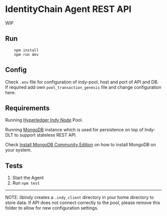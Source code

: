 
# IdentityChain Agent REST API

WIP

## Run ##

		npm install
		npm run dev

## Config ##

Check `.env` file for configuration of indy-pool, host and port of API and DB. If required add own `pool_transaction_genesis` file and change configuration here.

## Requirements ##

Running [Hyperledger Indy Node](https://github.com/hyperledger/indy-node) Pool.

Running [MongoDB](https://www.mongodb.com/) instance which is used for persistence on top of Indy-DLT to support stateless REST API.

Check [Install MongoDB Community Edition](https://docs.mongodb.com/manual/administration/install-community/) on how to install MongoDB on your system.

## Tests ##

1. Start the Agent
2. Run `npm test`

---

NOTE: libindy creates a `.indy_client` directory in your home directory to store data. If API does not connect correctly to the pool, please remove this folder to allow for new configuration settings.
